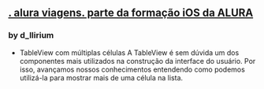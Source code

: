 
## [. alura viagens. parte da formação iOS da ALURA ](https://cursos.alura.com.br/formacao-ios)

### by d_llirium

  - TableView com múltiplas células
A TableView é sem dúvida um dos componentes mais utilizados na construção da interface do usuário. Por isso, avançamos nossos conhecimentos entendendo como podemos utilizá-la para mostrar mais de uma célula na lista.
